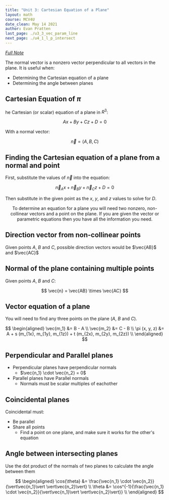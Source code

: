```yaml
---
title: "Unit 3: Cartesian Equation of a Plane"
layout: math
course: MCV4U
date_clean: May 14 2021
author: Evan Pratten
last_page: ./u3_3_vec_param_line
next_page: ./u4_1_l_p_intersect
---
```


*[Full Note]({{site.baseurl}}/static/pdf/mcv4u/3.5%20The%20Cartesian%20Equation%20of%20a%20Plane%20(8.5)%20FILL%20(2).pdf)*

The normal vector is a nonzero vector perpendicular to all vectors in the plane. It is useful when:

 - Determining the Cartesian equation of a plane
 - Determining the angle between planes

## Cartesian Equation of $\pi$

he Cartesian (or scalar) equation of a plane in $R^3$:

$$
    Ax +By +Cz +D = 0
$$

With a normal vector:

$$
    \vec{n} = (A,B,C)
$$

## Finding the Cartesian equation of a plane from a normal and point

First, substitute the values of $\vec{n}$ into the equation:

$$
    \vec{n}_Ax + \vec{n}_By + \vec{n}_Cz +D = 0
$$

Then substitute in the given point as the $x$, $y$, and $z$ values to solve for $D$.

<div style="text-align:center;" class="colorinfo" data-title="Note" data-color="magenta" markdown=1>
To determine an equation for a plane you will need two nonzero, non-collinear vectors and a point on the plane.  If you are given the vector or parametric equations then you have all the information you need.
</div>

## Direction vector from non-collinear points

Given points $A$, $B$ and $C$, possible direction vectors would be $\vec{AB}$ and $\vec{AC}$

## Normal of the plane containing multiple points

Given points $A$, $B$ and $C$:

$$
    \vec{n} = \vec{AB} \times \vec{AC}
$$

## Vector equation of a plane

You will need to find any three points on the plane ($A$, $B$ and $C$).

$$
\begin{aligned}
    \vec{m_1} &= B - A \\
    \vec{m_2} &= C - B \\
    \pi (x, y, z) &= A + s (m_{1x}, m_{1y}, m_{1z}) + t (m_{2x}, m_{2y}, m_{2z}) \\
\end{aligned}
$$

## Perpendicular and Parallel planes

 - Perpendicular planes have perpendicular normals
   - $\vec{n_1} \cdot \vec{n_2} = 0$
 - Parallel planes have Parallel normals
   - Normals must be scalar multiples of eachother

## Coincidental planes

Coincidental must:
 - Be parallel
 - Share all points
   - Find a point on one plane, and make sure it works for the other's equation

## Angle between intersecting planes

Use the dot product of the normals of two planes to calculate the angle between them

$$
\begin{aligned}
    \cos{\theta} &= \frac{\vec{n_1} \cdot \vec{n_2}}{\vert\vec{n_1}\vert \vert\vec{n_2}\vert} \\
    \theta &= \cos^{-1}{\frac{\vec{n_1} \cdot \vec{n_2}}{\vert\vec{n_1}\vert \vert\vec{n_2}\vert}} \\
\end{aligned}
$$
